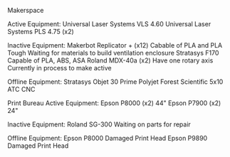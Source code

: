 Makerspace

Active Equipment:
  Universal Laser Systems VLS 4.60
  Universal Laser Systems PLS 4.75 (x2)
  
Inactive Equipment:
  Makerbot Replicator + (x12)
    Cabable of PLA and PLA Tough
    Waiting for materials to build ventilation enclosure
  Stratasys F170
    Capable of PLA, ABS, ASA
  Roland MDX-40a (x2)
    Have one rotary axis
    Currently in process to make active

Offline Equipment:
  Stratasys Objet 30 Prime Polyjet
  Forest Scientific 5x10 ATC CNC
  


Print Bureau
  Active Equipment:
    Epson P8000 (x2)
      44"
    Epson P7900 (x2)
      24"
  
  Inactive Equipment:
    Roland SG-300
      Waiting on parts for repair
  
  Offline Equipment:
    Epson P8000
      Damaged Print Head
    Epson P9890
      Damaged Print Head

